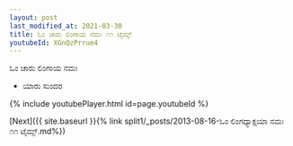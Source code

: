 ```yaml
---
layout: post
last_modified_at: 2021-03-30
title: ಓಂ ಚಾರು ಲಿಂಗಾಯ ನಮಃ ೧೧ ಟೈಮ್ಸ್
youtubeId: XGnQzPrrue4
---
```

 
 
 ಓಂ ಚಾರು ಲಿಂಗಾಯ ನಮಃ  
 
 -  ಯಾರು ಸುಂದರ 
 
  
 
  
 
 
 
 
 
 


{% include youtubePlayer.html id=page.youtubeId %}
 
[Next]({{ site.baseurl }}{% link  split1/_posts/2013-08-16-ಓಂ ಲಿಂಗಧ್ಯಾಕ್ಷಯಾ ನಮಃ ೧೧ ಟೈಮ್ಸ್.md%})
 
